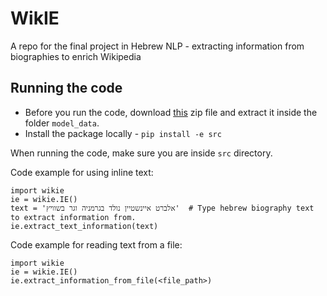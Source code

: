 # WikIE
A repo for the final project in Hebrew NLP - extracting information from biographies to enrich Wikipedia

## Running the code
* Before you run the code, download [this](https://drive.google.com/file/d/1MeP9ea7uq22vuMEUTUR4JS9ZB-5-Xqnd/view?usp=sharing) zip file and extract it inside the folder `model_data`.
* Install the package locally - `pip install -e src`

When running the code, make sure you are inside `src` directory.

Code example for using inline text:
```
import wikie
ie = wikie.IE()
text = 'אלברט איינשטיין נולד בגרמניה וגר בשוויץ'  # Type hebrew biography text to extract information from.
ie.extract_text_information(text)
```

Code example for reading text from a file:
```
import wikie
ie = wikie.IE()
ie.extract_information_from_file(<file_path>)
```

